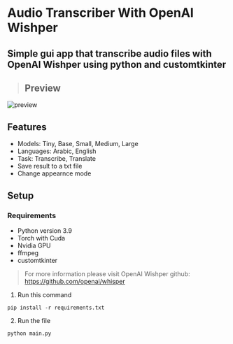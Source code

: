 # **Audio Transcriber With OpenAI Wishper**
	
## Simple gui app that transcribe audio files with OpenAI Wishper using python and customtkinter

> ## Preview
![preview](https://user-images.githubusercontent.com/63475761/224495737-d7dd2398-b732-4751-bd4f-60e5c5fbefc1.png)

## Features
* Models: Tiny, Base, Small, Medium, Large
* Languages: Arabic, English
* Task: Transcribe, Translate
* Save result to a txt file
* Change appearnce mode

## Setup

### Requirements
* Python version 3.9
* Torch with Cuda
* Nvidia GPU
* ffmpeg
* customtkinter 

> For more information please visit OpenAI Wishper github: https://github.com/openai/whisper

1. Run this command
```
pip install -r requirements.txt
```
2. Run the file

```
python main.py 
```
